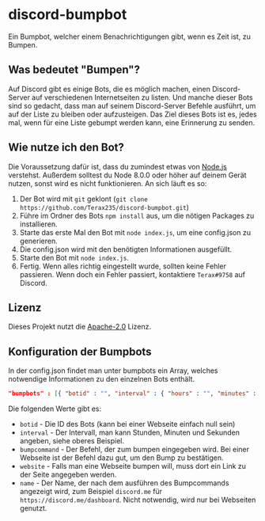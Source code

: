 # discord-bumpbot
Ein Bumpbot, welcher einem Benachrichtigungen gibt, wenn es Zeit ist, zu Bumpen.

## Was bedeutet "Bumpen"?
Auf Discord gibt es einige Bots, die es möglich machen, einen Discord-Server auf verschiedenen Internetseiten zu listen. Und manche dieser Bots sind so gedacht, dass man auf seinem Discord-Server Befehle ausführt, um auf der Liste zu bleiben oder aufzusteigen.
Das Ziel dieses Bots ist es, jedes mal, wenn für eine Liste gebumpt werden kann, eine Erinnerung zu senden.

## Wie nutze ich den Bot?
Die Voraussetzung dafür ist, dass du zumindest etwas von [Node.js](https://nodejs.org/) verstehst.
Außerdem solltest du Node 8.0.0 oder höher auf deinem Gerät nutzen, sonst wird es nicht funktionieren.
An sich läuft es so:
1. Der Bot wird mit `git` geklont (`git clone https://github.com/Terax235/discord-bumpbot.git`)
2. Führe im Ordner des Bots `npm install` aus, um die nötigen Packages zu installieren.
3. Starte das erste Mal den Bot mit `node index.js`, um eine config.json zu generieren.
4. Die config.json wird mit den benötigten Informationen ausgefüllt.
5. Starte den Bot mit `node index.js`.
6. Fertig. Wenn alles richtig eingestellt wurde, sollten keine Fehler passieren. Wenn doch ein Fehler passiert, kontaktiere `Terax#9758` auf Discord.

## Lizenz
Dieses Projekt nutzt die [Apache-2.0](./LICENSE) Lizenz.

## Konfiguration der Bumpbots
In der config.json findet man unter bumpbots ein Array, welches notwendige Informationen zu den einzelnen Bots enthält.
```json
"bumpbots" : [{ "botid" : "", "interval" : { "hours" : "", "minutes" : "", "seconds" : "" }, "bumpcommand" : "", "website" : null }]
```
Die folgenden Werte gibt es:
- `botid` - Die ID des Bots (kann bei einer Webseite einfach null sein)
- `interval` - Der Intervall, man kann Stunden, Minuten und Sekunden angeben, siehe oberes Beispiel.
- `bumpcommand` - Der Befehl, der zum bumpen eingegeben wird. Bei einer Webseite ist der Befehl dazu gut, um den Bump zu bestätigen.
- `website` - Falls man eine Webseite bumpen will, muss dort ein Link zu der Seite angegeben werden.
- `name` - Der Name, der nach dem ausführen des Bumpcommands angezeigt wird, zum Beispiel `discord.me` für `https://discord.me/dashboard`. Nicht notwendig, wird nur bei Webseiten genutzt. 
